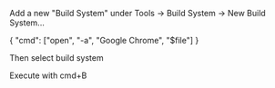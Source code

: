 Add a new "Build System" under Tools -> Build System -> New Build System...


{
    "cmd": ["open", "-a", "Google Chrome", "$file"]
}

Then select build system 

Execute with cmd+B
